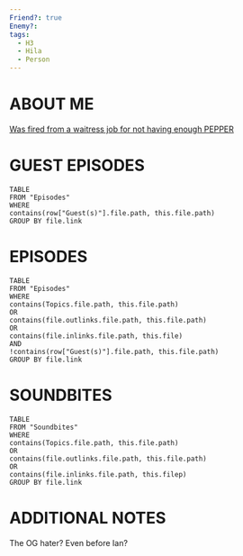 ```yaml
---
Friend?: true
Enemy?: 
tags:
  - H3
  - Hila
  - Person
---
```

# ABOUT ME
[Was fired from a waitress job for not having enough PEPPER](https://www.youtube.com/watch?v=jgrTGlQ_IG8&t=928s)

# GUEST EPISODES
``` dataview
TABLE
FROM "Episodes"
WHERE
contains(row["Guest(s)"].file.path, this.file.path) 
GROUP BY file.link
```

# EPISODES
``` dataview
TABLE
FROM "Episodes"
WHERE 
contains(Topics.file.path, this.file.path) 
OR 
contains(file.outlinks.file.path, this.file.path)
OR
contains(file.inlinks.file.path, this.file)
AND
!contains(row["Guest(s)"].file.path, this.file.path) 
GROUP BY file.link
```

# SOUNDBITES
``` dataview
TABLE
FROM "Soundbites"
WHERE 
contains(Topics.file.path, this.file.path) 
OR 
contains(file.outlinks.file.path, this.file.path)
OR
contains(file.inlinks.file.path, this.filep)
GROUP BY file.link
```

# ADDITIONAL NOTES
The OG hater? Even before Ian?